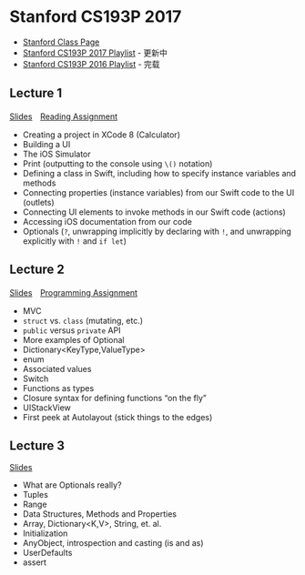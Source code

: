 # Stanford CS193P 2017

* [Stanford Class Page](http://web.stanford.edu/class/cs193p/cgi-bin/drupal/)
* [Stanford CS193P 2017 Playlist](https://www.youtube.com/playlist?list=PLPA-ayBrweUz32NSgNZdl0_QISw-f12Ai) - 更新中
* [Stanford CS193P 2016  Playlist](https://www.youtube.com/playlist?list=PLsJq-VuSo2k26duIWzNjXztkZ7VrbppkT) - 完载

## Lecture 1

[Slides](https://github.com/jasonliao/cs193p-2017/tree/master/slides/Lecture-1-Slides.pdf)　[Reading Assignment](https://github.com/jasonliao/cs193p-2017/tree/master/reading-assignment/Reading-Assignment-1_Intro-to-Swift.pdf)

* Creating a project in XCode 8 (Calculator)
* Building a UI
* The iOS Simulator
* Print (outputting to the console using `\()` notation)
* Defining a class in Swift, including how to specify instance variables and methods
* Connecting properties (instance variables) from our Swift code to the UI (outlets)
* Connecting UI elements to invoke methods in our Swift code (actions)
* Accessing iOS documentation from our code
* Optionals (`?`, unwrapping implicitly by declaring with `!`, and unwrapping explicitly with `!` and `if let`)

## Lecture 2

[Slides](https://github.com/jasonliao/cs193p-2017/tree/master/slides/Lecture-2-Slides.pdf)　[Programming Assignment](https://github.com/jasonliao/cs193p-2017/tree/master/programming-assignment/Programming-Project-1_Calculator.pdf)

* MVC
* `struct` vs. `class` (mutating, etc.)
* `public` versus `private` API
* More examples of Optional
* Dictionary<KeyType,ValueType>
* enum
* Associated values
* Switch
* Functions as types
* Closure syntax for defining functions “on the fly”
* UIStackView
* First peek at Autolayout (stick things to the edges)

## Lecture 3

[Slides](https://github.com/jasonliao/cs193p-2017/tree/master/slides/Lecture-3-Slides.pdf)

* What are Optionals really?
* Tuples
* Range<T>
* Data Structures, Methods and Properties
* Array<T>, Dictionary<K,V>, String, et. al.
* Initialization
* AnyObject, introspection and casting (is and as)
* UserDefaults
* assert
